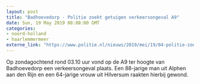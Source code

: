 ```yaml
---
layout: post
title: "Badhoevedorp - Politie zoekt getuigen verkeersongeval A9"
date: Sun, 19 May 2019 08:08:00 GMT
categories: 
- noord-holland 
- haarlemmermeer 
externe_link: "https://www.politie.nl/nieuws/2019/mei/19/04-politie-zoekt-getuigen-verkeersongeval-a9.html"
---
```


Op zondagochtend rond 03.10 uur vond op de A9 ter hoogte van Badhoevedorp een verkeersongeval plaats. Een 88-jarige man uit Alphen aan den Rijn en een 64-jarige vrouw uit Hilversum raakten hierbij gewond.
